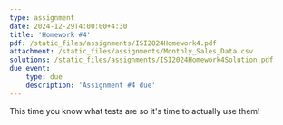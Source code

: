 ```yaml
---
type: assignment
date: 2024-12-29T4:00:00+4:30
title: 'Homework #4'
pdf: /static_files/assignments/ISI2024Homework4.pdf
attachment: /static_files/assignments/Monthly_Sales_Data.csv
solutions: /static_files/assignments/ISI2024Homework4Solution.pdf
due_event: 
    type: due
    description: 'Assignment #4 due'
---
```

This time you know what tests are so it's time to actually use them!
